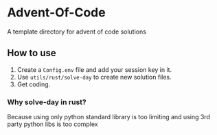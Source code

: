 # Advent-Of-Code

A template directory for advent of code solutions

## How to use

1. Create a `Config.env` file and add your session key in it.
2. Use `utils/rust/solve-day` to create new solution files.
3. Get coding.

### Why solve-day in rust?

Because using only python standard library is too limiting and using 3rd party python libs is too complex
